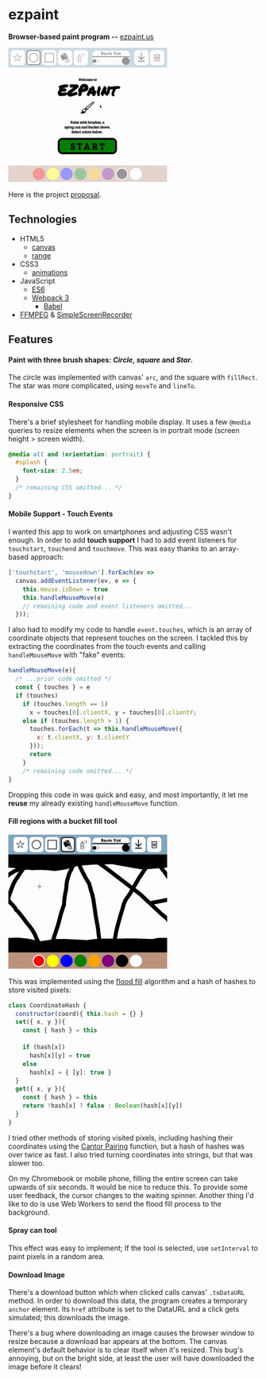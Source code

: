 # ezpaint

**Browser-based paint program --** [ezpaint.us](http://www.ezpaint.us)

![demo](assets/demo.gif)

Here is the project [proposal](PROPOSAL.md).

## Technologies

* HTML5
  * [canvas](https://developer.mozilla.org/en-US/docs/Web/API/Canvas_API)
  * [range](https://developer.mozilla.org/en-US/docs/Web/HTML/Element/input/range)
* CSS3
  * [animations](https://developer.mozilla.org/en-US/docs/Web/API/Canvas_API)
* JavaScript
  * [ES6](http://es6-features.org/)
  * [Webpack 3](https://webpack.github.io/)
    * [Babel](https://github.com/babel/babel-loader)
* [FFMPEG](https://www.ffmpeg.org/) & [SimpleScreenRecorder](http://www.maartenbaert.be/simplescreenrecorder/)

## Features

#### Paint with three brush shapes: _Circle, square_ and _Star_.

The circle was implemented with canvas' ```arc```, and the square with ```fillRect```. The star was more complicated, using ```moveTo``` and ```lineTo```.

#### Responsive CSS

There's a brief stylesheet for handling mobile display. It uses a few ```@media``` queries to resize elements when the screen is in portrait mode (screen height > screen width).

```css
@media all and (orientation: portrait) {
  #splash {
    font-size: 2.5em;
  }
  /* remaining CSS omitted... */
}
```

#### Mobile Support - Touch Events

I wanted this app to work on smartphones and adjusting CSS wasn't enough. In order to add **touch support** I had to add event listeners for ```touchstart```, ```touchend``` and ```touchmove```. This was easy thanks to an array-based approach:

```js
['touchstart', 'mousedown'].forEach(ev =>
  canvas.addEventListener(ev, e => {
    this.mouse.isDown = true
    this.handleMouseMove(e)
    // remaining code and event listeners omitted...
  }));
```

I also had to modify my code to handle ```event.touches```, which is an array of coordinate objects that represent touches on the screen. I tackled this by extracting the coordinates from the touch events and calling ```handleMouseMove``` with "fake" events:

```js
handleMouseMove(e){
  /* ...prior code omitted */
  const { touches } = e
  if (touches)
    if (touches.length == 1)
      x = touches[0].clientX, y = touches[0].clientY;
    else if (touches.length > 1) {
      touches.forEach(t => this.handleMouseMove({
        x: t.clientX, y: t.clientY
      }));
      return
    }
    /* remaining code omitted... */
}
```

Dropping this code in was quick and easy, and most importantly, it let me **reuse** my already existing ```handleMouseMove``` function.


#### Fill regions with a bucket fill tool

![fill](assets/fill.gif)

This was implemented using the [flood fill](https://en.wikipedia.org/wiki/Flood_fill) algorithm and a hash of hashes to store visited pixels:

```js
class CoordinateHash {
  constructor(coord){ this.hash = {} }
  set({ x, y }){
    const { hash } = this

    if (hash[x])
      hash[x][y] = true
    else
      hash[x] = { [y]: true }
  }
  get({ x, y }){
    const { hash } = this
    return !hash[x] ? false : Boolean(hash[x][y])
  }
}
```
I tried other methods of storing visited pixels, including hashing their coordinates using the [Cantor Pairing](https://en.wikipedia.org/wiki/Pairing_function#Cantor_pairing_function) function, but a hash of hashes was over twice as fast. I also tried turning coordinates into strings, but that was slower too.

On my Chromebook or mobile phone, filling the entire screen can take upwards of six seconds. It would be nice to reduce this. To provide some user feedback, the cursor changes to the waiting spinner. Another thing I'd like to do is use Web Workers to send the flood fill process to the background.

#### Spray can tool

This effect was easy to implement; If the tool is selected, use ```setInterval``` to paint pixels in a random area.

#### Download Image

There's a download button which when clicked calls canvas' ```.toDataURL``` method. In order to download this data, the program creates a temporary ```anchor``` element. Its ```href``` attribute is set to the DataURL and a click gets simulated; this downloads the image.

There's a bug where downloading an image causes the browser window to resize because a download bar appears at the bottom. The canvas element's default behavior is to clear itself when it's resized. This bug's annoying, but on the bright side, at least the user will have downloaded the image before it clears!
